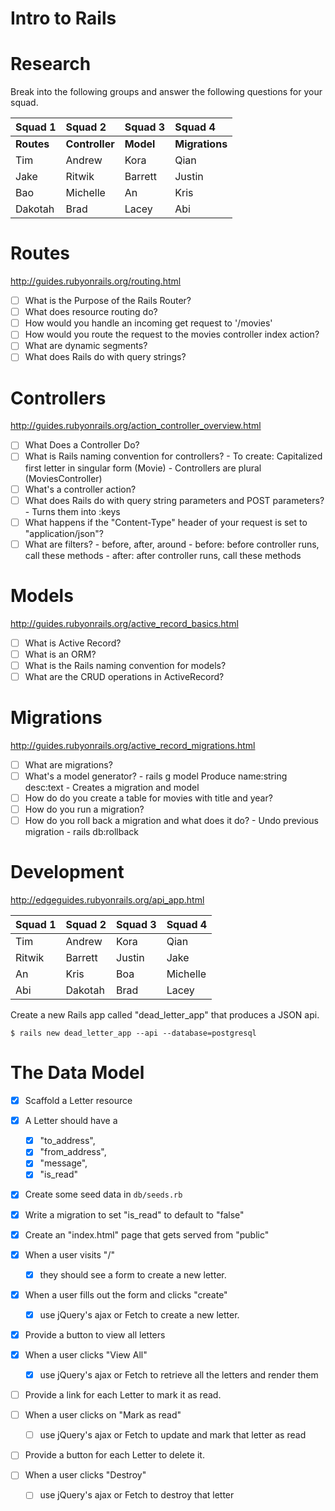 # Intro to Rails

# Research

Break into the following groups and answer the following
questions for your squad.

Squad 1     | Squad 2        | Squad 3     | Squad 4
:--         | :--            | :--         | :-- 
__Routes__  | __Controller__ | __Model__   | __Migrations__
Tim         | Andrew         | Kora        | Qian
Jake        | Ritwik         | Barrett     | Justin
Bao         | Michelle       | An          | Kris
Dakotah     | Brad           | Lacey       | Abi

    
# Routes

http://guides.rubyonrails.org/routing.html

- [ ] What is the Purpose of the Rails Router?
- [ ] What does resource routing do?
- [ ] How would you handle an incoming get request to '/movies' 
- [ ] How would you route the request to the movies controller index action?
- [ ] What are dynamic segments?
- [ ] What does Rails do with query strings?

# Controllers

http://guides.rubyonrails.org/action_controller_overview.html

- [ ] What Does a Controller Do?
- [ ] What is Rails naming convention for controllers?
        - To create: Capitalized first letter in singular form (Movie)
        - Controllers are plural (MoviesController)
- [ ] What's a controller action?
- [ ] What does Rails do with query string parameters and POST parameters?
        - Turns them into :keys
- [ ] What happens if the "Content-Type" header of your request is set to "application/json"? 
- [ ] What are filters?
        - before, after, around
        - before: before controller runs, call these methods
        - after: after controller runs, call these methods

# Models

http://guides.rubyonrails.org/active_record_basics.html

- [ ] What is Active Record?
- [ ] What is an ORM?
- [ ] What is the Rails naming convention for models?
- [ ] What are the CRUD operations in ActiveRecord?

# Migrations

http://guides.rubyonrails.org/active_record_migrations.html

- [ ] What are migrations?
- [ ] What's a model generator?
        - rails g model Produce name:string desc:text
        - Creates a migration and model
- [ ] How do do you create a table for movies with title and year?
- [ ] How do you run a migration?
- [ ] How do you roll back a migration and what does it do?
        - Undo previous migration
        - rails db:rollback

# Development

http://edgeguides.rubyonrails.org/api_app.html

Squad 1 | Squad 2  | Squad 3 | Squad 4
:--     | :--      | :--     | :-- 
Tim     | Andrew   | Kora    | Qian
Ritwik  | Barrett  | Justin  | Jake
An      | Kris     | Boa     | Michelle
Abi     | Dakotah  | Brad    | Lacey

Create a new Rails app called "dead_letter_app" that produces a JSON api.

```
$ rails new dead_letter_app --api --database=postgresql
```

# The Data Model

- [x] Scaffold a Letter resource

- [x] A Letter should have a 
    - [x] "to_address", 
    - [x] "from_address", 
    - [x] "message", 
    - [x] "is_read" 

- [x] Create some seed data in `db/seeds.rb`

- [x] Write a migration to set "is_read" to default to "false"

- [x] Create an "index.html" page that gets served from "public"

- [x] When a user visits "/" 
    - [x] they should see a form to create a new letter.

- [x] When a user fills out the form and clicks "create"
    - [x] use jQuery's ajax or Fetch to create a new letter.

- [x] Provide a button to view all letters

- [x] When a user clicks "View All"
    - [x] use jQuery's ajax or Fetch to retrieve all the letters and render them

- [ ] Provide a link for each Letter to mark it as read.
    
- [ ] When a user clicks on "Mark as read"
    - [ ] use jQuery's ajax or Fetch to update and mark that letter as read

- [ ] Provide a button for each Letter to delete it.

- [ ] When a user clicks "Destroy"
    - [ ] use jQuery's ajax or Fetch to destroy that letter


